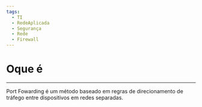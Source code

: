 ```yaml
---
tags:
  - TI
  - RedeAplicada
  - Segurança
  - Rede
  - Firewall
---
```

# Oque é
---

Port Fowarding é um método baseado em regras de direcionamento de tráfego entre dispositivos em redes separadas.

